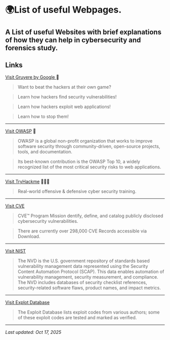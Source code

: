 # 🌍List of useful Webpages.

A List of useful Websites with brief explanations of how they can help in cybersecurity and forensics study.
---
## Links 

[Visit Gruyere by Google ](https://google-gruyere.appspot.com/) 🧀
>Want to beat the hackers at their own game?

>Learn how hackers find security vulnerabilities!

>Learn how hackers exploit web applications!

>Learn how to stop them!

 ---

[Visit OWASP](https://owasp.org) 🐝
>OWASP is a global non-profit organization that works to improve software security through community-driven, open-source projects, tools, and documentation.

>Its best-known contribution is the OWASP Top 10, a widely recognized list of the most critical security risks to web applications.

 
---

[Visit TryHackme](https://tryhackme.com) 👩🏽‍💻
>Real-world offensive & defensive cyber security training.

---

[Visit CVE](https://www.cve.org)
>CVE™ Program Mission dentify, define, and catalog publicly disclosed cybersecurity vulnerabilities.

>There are currently over 298,000 CVE Records accessible via Download.

___

[Visit NIST](https://nvd.nist.gov)
>The NVD is the U.S. government repository of standards based vulnerability management data represented using the Security Content Automation Protocol (SCAP). This data enables automation of vulnerability management, security measurement, and compliance. The NVD includes databases of security checklist references, security-related software flaws, product names, and impact metrics.


---

[Visit Explot Database](https://www.exploit-db.com)
>The Exploit Database lists exploit codes from various authors; some of these exploit codes are tested and marked as verified.


---




_Last updated: Oct 17, 2025_
